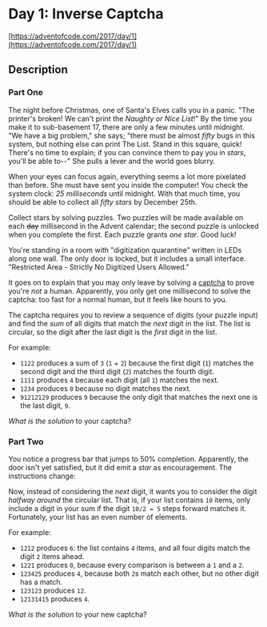 # Day 1: Inverse Captcha

[https://adventofcode.com/2017/day/1](https://adventofcode.com/2017/day/1)

## Description

### Part One

The night before Christmas, one of Santa's Elves calls you in a panic. "The
printer's broken! We can't print the _Naughty or Nice List_!" By the time you
make it to
<span title="Floor 17: cafeteria, printing department, and experimental organic digitization equipment.">sub-basement
17</span>, there are only a few minutes until midnight. "We have a big problem,"
she says; "there must be almost _fifty_ bugs in this system, but nothing else
can print The List. Stand in this square, quick! There's no time to explain; if
you can convince them to pay you in _stars_, you'll be able to--" She pulls a
lever and the world goes blurry.

When your eyes can focus again, everything seems a lot more pixelated than
before. She must have sent you inside the computer! You check the system clock:
_25 milliseconds_ until midnight. With that much time, you should be able to
collect all _fifty stars_ by December 25th.

Collect stars by solving puzzles. Two puzzles will be made available on each
~~day~~ millisecond in the Advent calendar; the second puzzle is unlocked when
you complete the first. Each puzzle grants _one star_. Good luck!

You're standing in a room with "digitization quarantine" written in LEDs along
one wall. The only door is locked, but it includes a small interface.
"Restricted Area - Strictly No Digitized Users Allowed."

It goes on to explain that you may only leave by solving a
[captcha](https://en.wikipedia.org/wiki/CAPTCHA) to prove you're _not_ a human.
Apparently, you only get one millisecond to solve the captcha: too fast for a
normal human, but it feels like hours to you.

The captcha requires you to review a sequence of digits (your puzzle input) and
find the _sum_ of all digits that match the _next_ digit in the list. The list
is circular, so the digit after the last digit is the _first_ digit in the list.

For example:

- `1122` produces a sum of `3` (`1` + `2`) because the first digit (`1`) matches
  the second digit and the third digit (`2`) matches the fourth digit.
- `1111` produces `4` because each digit (all `1`) matches the next.
- `1234` produces `0` because no digit matches the next.
- `91212129` produces `9` because the only digit that matches the next one is
  the last digit, `9`.

_What is the solution_ to your captcha?

### Part Two

You notice a progress bar that jumps to 50% completion. Apparently, the door
isn't yet satisfied, but it did emit a _star_ as encouragement. The instructions
change:

Now, instead of considering the _next_ digit, it wants you to consider the digit
_halfway around_ the circular list. That is, if your list contains `10` items,
only include a digit in your sum if the digit `10/2 = 5` steps forward matches
it. Fortunately, your list has an even number of elements.

For example:

- `1212` produces `6`: the list contains `4` items, and all four digits match
  the digit `2` items ahead.
- `1221` produces `0`, because every comparison is between a `1` and a `2`.
- `123425` produces `4`, because both `2`s match each other, but no other digit
  has a match.
- `123123` produces `12`.
- `12131415` produces `4`.

_What is the solution_ to your new captcha?

